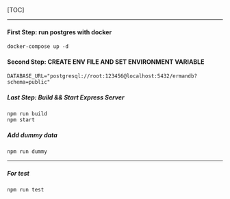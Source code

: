 [TOC]

------------

#### First Step: run postgres with docker

    docker-compose up -d

#### Second Step: CREATE ENV FILE AND SET ENVIRONMENT VARIABLE

    DATABASE_URL="postgresql://root:123456@localhost:5432/ermandb?schema=public"

##### Last Step: Build && Start Express Server

    npm run build
    npm start

##### Add dummy data

    npm run dummy

------------

##### For test

    npm run test





    